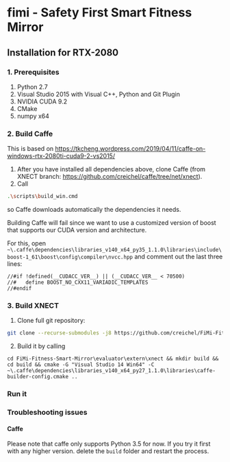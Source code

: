 # fimi - Safety First Smart Fitness Mirror
## Installation for RTX-2080

### 1. Prerequisites
1. Python 2.7
2. Visual Studio 2015 with Visual C++, Python and Git Plugin
3. NVIDIA CUDA 9.2
4. CMake
5. numpy x64

### 2. Build Caffe
This is based on https://tkcheng.wordpress.com/2019/04/11/caffe-on-windows-rtx-2080ti-cuda9-2-vs2015/

1. After you have installed all dependencies above, clone Caffe (from XNECT branch: https://github.com/creichel/caffe/tree/net/xnect).
2. Call
  ```bash
  .\scripts\build_win.cmd
  ```
  so Caffe downloads automatically the dependencies it needs.

Building Caffe will fail since we want to use a customized version of boost that supports our CUDA version and architecture.

For this, open `~\.caffe\dependencies\libraries_v140_x64_py35_1.1.0\libraries\include\boost-1_61\boost\config\compiler\nvcc.hpp` and comment out the last three lines:

```
//#if !defined(__CUDACC_VER__) || (__CUDACC_VER__ < 70500)
//#   define BOOST_NO_CXX11_VARIADIC_TEMPLATES
//#endif
```

### 3. Build XNECT
1. Clone full git repository:
```bash
git clone --recurse-submodules -j8 https://github.com/creichel/FiMi-Fitness-Smart-Mirror.git
```
2. Build it by calling
```
cd FiMi-Fitness-Smart-Mirror\evaluator\extern\xnect && mkdir build && cd build && cmake -G "Visual Studio 14 Win64" -C ~\.caffe\dependencies\libraries_v140_x64_py27_1.1.0\libraries\caffe-builder-config.cmake ..
```

### Run it

### Troubleshooting issues
#### Caffe
Please note that caffe only supports Python 3.5 for now. If you try it first with any higher version. delete the `build` folder and restart the process.

